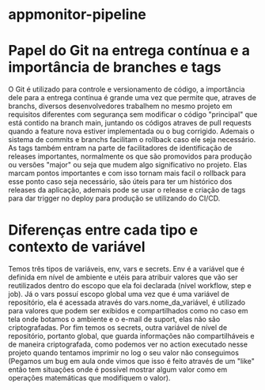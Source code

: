 # appmonitor-pipeline

# Papel do Git na entrega contínua e a importância de branches e tags
O Git é utilizado para controle e versionamento de código, a importância dele para a entrega contínua é grande uma vez que permite que, atraves de branchs, diversos desenvolvedores trabalhem no mesmo projeto em requisitos diferentes com segurança sem modificar o código "principal" que está contido na branch main, juntando os códigos atraves de pull requests quando a feature nova estiver implementada ou o bug corrigido. Ademais o sistema de commits e branchs facilitam o rollback caso ele seja necessário. 
As tags também entram na parte de facilitadores de identificação de releases importantes, normalmente os que são promovidos para produção ou versões "major" ou seja que mudem algo significativo no projeto. Elas marcam pontos importantes e com isso tornam mais facil o rollback para esse ponto caso seja necessário, são úteis para ter um histórico dos releases da aplicação, ademais pode se usar o release e criação de tags para dar trigger no deploy para produção se utilizando do CI/CD.

# Diferenças entre cada tipo e contexto de variável
Temos três tipos de variáveis, env, vars e secrets. Env é a variável que é definida em nível de ambiente e utéis para atribuir valores que vão ser reutilizados dentro do escopo que ela foi declarada (nível workflow, step e job). Já o vars possuí escopo global uma vez que é uma variável de repositório, ela é acessada através do vars.nome_da_variável, é utilizado para valores que podem ser exibidos e compartilhados como no caso em tela onde botamos o ambiente e o e-mail de suport, elas não são criptografadas. Por fim temos os secrets, outra variável de nível de repositório, portanto global, que guarda informações não compartilháveis e de maneira criptografada, como podemos ver no action executado nesse projeto quando tentamos imprimir no log o seu valor não conseguimos (Pegamos um bug em aula onde vimos que isso é feito através de um "like" então tem situações onde é possível mostrar algum valor como em operações matemáticas que modifiquem o valor).
